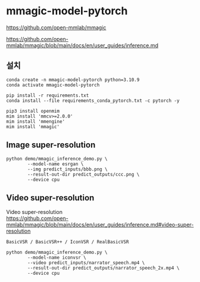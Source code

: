 # mmagic-model-pytorch

https://github.com/open-mmlab/mmagic

https://github.com/open-mmlab/mmagic/blob/main/docs/en/user_guides/inference.md


## 설치

```
conda create -n mmagic-model-pytorch python=3.10.9
conda activate mmagic-model-pytorch
```

```
pip install -r requirements.txt
conda install --file requirements_conda_pytorch.txt -c pytorch -y
```

```
pip3 install openmim
mim install 'mmcv>=2.0.0'
mim install 'mmengine'
mim install 'mmagic'
```

## Image super-resolution

```
python demo/mmagic_inference_demo.py \
        --model-name esrgan \
        --img predict_inputs/bbb.png \
        --result-out-dir predict_outputs/ccc.png \
        --device cpu
```

## Video super-resolution

Video super-resolution  
https://github.com/open-mmlab/mmagic/blob/main/docs/en/user_guides/inference.md#video-super-resolution

```
BasicVSR / BasicVSR++ / IconVSR / RealBasicVSR
```
```
python demo/mmagic_inference_demo.py \
        --model-name iconvsr \
        --video predict_inputs/narrator_speech.mp4 \
        --result-out-dir predict_outputs/narrator_speech_2x.mp4 \
        --device cpu
```
